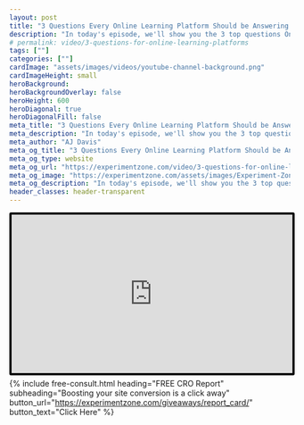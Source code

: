 ```yaml
---
layout: post
title: "3 Questions Every Online Learning Platform Should be Answering | Testing the Experience"
description: "In today's episode, we'll show you the 3 top questions Online Learning Platforms need to answer for their visitors."
# permalink: video/3-questions-for-online-learning-platforms
tags: [""]
categories: [""]
cardImage: "assets/images/videos/youtube-channel-background.png"
cardImageHeight: small
heroBackground:
heroBackgroundOverlay: false
heroHeight: 600
heroDiagonal: true
heroDiagonalFill: false
meta_title: "3 Questions Every Online Learning Platform Should be Answering | Testing the Experience"
meta_description: "In today's episode, we'll show you the 3 top questions Online Learning Platforms need to answer for their visitors."
meta_author: "AJ Davis"
meta_og_title: "3 Questions Every Online Learning Platform Should be Answering | Testing the Experience"
meta_og_type: website
meta_og_url: "https://experimentzone.com/video/3-questions-for-online-learning-platforms"
meta_og_image: "https://experimentzone.com/assets/images/Experiment-Zone-logo-color.png"
meta_og_description: "In today's episode, we'll show you the 3 top questions Online Learning Platforms need to answer for their visitors."
header_classes: header-transparent
---
```


<style>
    .video {
        border: 4px solid black;
        border-radius: 3px;
    }
    .work-summary {
        border: 0px solid black;
    }
    .iframe-container{
        position: relative;
        width: 100%;
        padding-bottom: 56.25%; 
        height: 0;
    }
    .iframe-container iframe{
        position: absolute;
        top:0;
        left: 0;
        width: 100%;
        height: 100%;
    }
</style>

<div class="mt-0 mt-md-n14 work work-summary justify-content-center iframe-container">
    <iframe class="video" src="https://www.youtube.com/embed/VSa7rBEKe4M" title="YouTube video player" frameborder="0" allow="accelerometer; autoplay; clipboard-write; encrypted-media; gyroscope; picture-in-picture" allowfullscreen></iframe>
</div>

{% include free-consult.html heading="FREE CRO Report"
subheading="Boosting your site conversion is a click away"
button_url="https://experimentzone.com/giveaways/report_card/"
button_text="Click Here" %}
